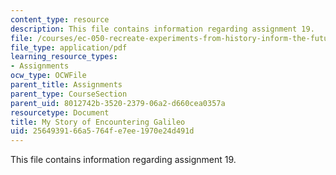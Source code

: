 ```yaml
---
content_type: resource
description: This file contains information regarding assignment 19.
file: /courses/ec-050-recreate-experiments-from-history-inform-the-future-from-the-past-galileo-january-iap-2010/2564939166a5764fe7ee1970e24d491d_MITEC_050IAP10_assn19.pdf
file_type: application/pdf
learning_resource_types:
- Assignments
ocw_type: OCWFile
parent_title: Assignments
parent_type: CourseSection
parent_uid: 8012742b-3520-2379-06a2-d660cea0357a
resourcetype: Document
title: My Story of Encountering Galileo
uid: 25649391-66a5-764f-e7ee-1970e24d491d
---
```

This file contains information regarding assignment 19.
